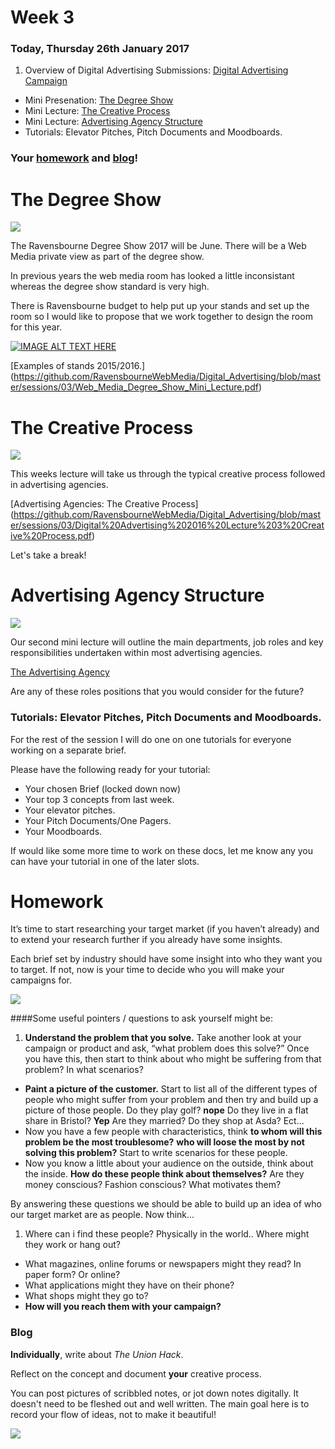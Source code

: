 # Week 3

### Today, Thursday 26th January 2017

1. Overview of Digital Advertising Submissions: [Digital Advertising Campaign](https://github.com/RavensbourneWebMedia/Digital_Advertising/tree/master/projects/union-hack)
* Mini Presenation: [The Degree Show](#the-degree-show)
* Mini Lecture: [The Creative Process](#the-creative-process)   
* Mini Lecture: [Advertising Agency Structure](#advertising-agency-structure)
* Tutorials: Elevator Pitches, Pitch Documents and Moodboards. 

### Your [homework](#homework) and [blog](#blog)!

# The Degree Show

![](https://github.com/RavensbourneWebMedia/Digital_Advertising/blob/master/sessions/03/Degree_Show_1_Small.png)

The Ravensbourne Degree Show 2017 will be June. There will be a Web Media private view as part of the degree show. 

In previous years the web media room has looked a little inconsistant whereas the degree show standard is very high. 

There is Ravensbourne budget to help put up your stands and set up the room so I would like to propose that we work together to design the room for this year. 

[![IMAGE ALT TEXT HERE](https://github.com/RavensbourneWebMedia/Digital_Advertising/blob/master/sessions/03/The_degree_show.jpg)](https://www.youtube.com/watch?v=d2dykZFiHmo)

[Examples of stands 2015/2016.] (https://github.com/RavensbourneWebMedia/Digital_Advertising/blob/master/sessions/03/Web_Media_Degree_Show_Mini_Lecture.pdf)


# The Creative Process

[![](assets/the-creative-process.jpg)](https://dribbble.com/shots/1826840--lunchtimedrawings-The-Creative-Process)

This weeks lecture will take us through the typical creative process followed in advertising agencies. 

[Advertising Agencies: The Creative Process] (https://github.com/RavensbourneWebMedia/Digital_Advertising/blob/master/sessions/03/Digital%20Advertising%202016%20Lecture%203%20Creative%20Process.pdf)


Let's take a break!

# Advertising Agency Structure

![](https://github.com/RavensbourneWebMedia/Digital_Advertising/blob/master/sessions/03/870da9848fc31d087826c9a719305977.jpg)

Our second mini lecture will outline the main departments, job roles and key responsibilities undertaken within most advertising agencies. 

[The Advertising Agency](https://github.com/RavensbourneWebMedia/Digital_Advertising/blob/master/sessions/03/The%20Advertising-Agency.pdf)

Are any of these roles positions that you would consider for the future? 

### Tutorials: Elevator Pitches, Pitch Documents and Moodboards. 

For the rest of the session I will do one on one tutorials for everyone working on a separate brief. 

Please have the following ready for your tutorial:

* Your chosen Brief (locked down now)
* Your top 3 concepts from last week. 
* Your elevator pitches.
* Your Pitch Documents/One Pagers. 
* Your Moodboards. 

If would like some more time to work on these docs, let me know any you can have your tutorial in one of the later slots. 
 

# Homework

It’s time to start researching your target market (if you haven’t already) and to extend your research further if you already have some insights. 

Each brief set by industry should have some insight into who they want you to target. If not, now is your time to decide who you will make your campaigns for. 

![](https://github.com/RavensbourneWebMedia/Digital_Advertising/blob/master/sessions/03/Magritte_TheSonOfMan.jpg )

####Some useful pointers / questions to ask yourself might be: 

1. **Understand the problem that you solve.** Take another look at your campaign or product and ask, “what problem does this solve?” Once you have this, then start to think about who might be suffering from that problem? In what scenarios?
* **Paint a picture of the customer.** Start to list all of the different types of people who might suffer from your problem and then try and build up a picture of those people. Do they play golf? **nope** Do they live in a flat share in Bristol? **Yep** Are they married? Do they shop at Asda? Ect...
* Now you have a few people with characteristics, think **to whom will this problem be the most troublesome?** **who will loose the most by not solving this problem?** Start to write scenarios for these people. 
* Now you know a little about your audience on the outside, think about the inside. **How do these people think about themselves?** Are they money conscious? Fashion conscious? What motivates them? 

By answering these questions we should be able to build up an idea of who our target market are as people. Now think...

1. Where can i find these people? Physically in the world.. Where might they work or hang out? 
* What magazines, online forums or newspapers might they read? In paper form? Or online? 
* What applications might they have on their phone? 
* What shops might they go to? 
* **How will you reach them with your campaign?**

### Blog 

**Individually**, write about *The Union Hack*. 

Reflect on the concept and document **your** creative process. 

You can post pictures of scribbled notes, or jot down notes digitally. It doesn't need to be fleshed out and well written. The main goal here is to record your flow of ideas, not to make it beautiful!

[![](assets/the-creative-process.jpg)](https://dribbble.com/shots/1826840--lunchtimedrawings-The-Creative-Process)